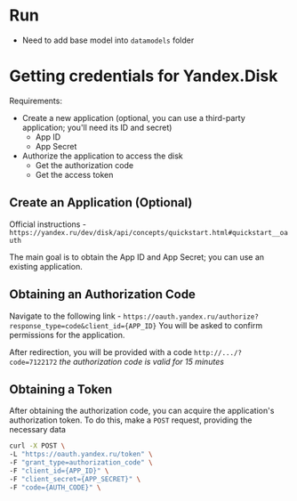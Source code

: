 # Run

- Need to add base model into `datamodels` folder

# Getting credentials for Yandex.Disk

Requirements:

- Create a new application (optional, you can use a third-party
application; you'll need its ID and secret)
    - App ID
    - App Secret
- Authorize the application to access the disk
    - Get the authorization code
    - Get the access token

## Create an Application (Optional)
Official instructions - `https://yandex.ru/dev/disk/api/concepts/quickstart.html#quickstart__oauth`

The main goal is to obtain the App ID and App Secret; you can use an existing
application.

## Obtaining an Authorization Code

Navigate to the following link - `https://oauth.yandex.ru/authorize?response_type=code&client_id={APP_ID}`
You will be asked to confirm permissions for the application.

After redirection, you will be provided with a code `http://.../?code=7122172`
*the authorization code is valid for 15 minutes*

## Obtaining a Token

After obtaining the authorization code, you can acquire the application's
authorization token. To do this, make a `POST` request, providing the necessary
data

```bash
curl -X POST \
-L "https://oauth.yandex.ru/token" \
-F "grant_type=authorization_code" \
-F "client_id={APP_ID}" \
-F "client_secret={APP_SECRET}" \
-F "code={AUTH_CODE}" \
```
